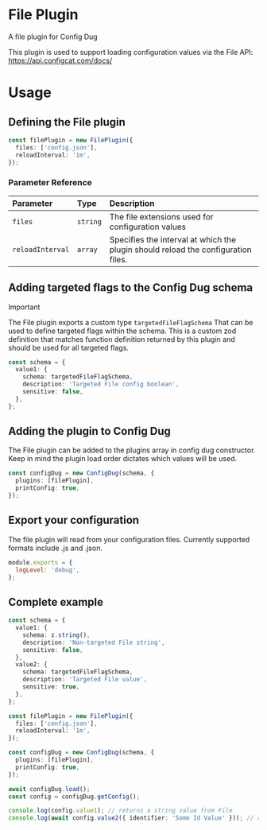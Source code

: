 # File Plugin

A file plugin for Config Dug

This plugin is used to support loading configuration values via the File API: https://api.configcat.com/docs/

# Usage

## Defining the File plugin

```ts
const filePlugin = new FilePlugin({
  files: ['config.json'],
  reloadInterval: '1m',
});
```

### Parameter Reference

| Parameter        | Type     | Description                                                                       |
| :--------------- | :------- | :-------------------------------------------------------------------------------- |
| `files`          | `string` | The file extensions used for configuration values                                 |
| `reloadInterval` | `array`  | Specifies the interval at which the plugin should reload the configuration files. |

## Adding targeted flags to the Config Dug schema

> [!IMPORTANT]
> The File plugin exports a custom type `targetedFileFlagSchema` That can be used to define targeted flags within the schema. This is a custom zod definition that matches function definition returned by this plugin and should be used for all targeted flags.

```ts
const schema = {
  value1: {
    schema: targetedFileFlagSchema,
    description: 'Targeted File config boolean',
    sensitive: false,
  },
};
```

## Adding the plugin to Config Dug

The File plugin can be added to the plugins array in config dug constructor. Keep in mind the plugin load order dictates which values will be used.

```ts
const configDug = new ConfigDug(schema, {
  plugins: [filePlugin],
  printConfig: true,
});
```

## Export your configuration

The file plugin will read from your configuration files. Currently supported formats include .js and .json.

```js
module.exports = {
  logLevel: 'debug',
};
```

## Complete example

```ts
const schema = {
  value1: {
    schema: z.string(),
    description: 'Non-targeted File string',
    sensitive: false,
  },
  value2: {
    schema: targetedFileFlagSchema,
    description: 'Targeted File value',
    sensitive: true,
  },
};

const filePlugin = new FilePlugin({
  files: ['config.json'],
  reloadInterval: '1m',
});

const configDug = new ConfigDug(schema, {
  plugins: [filePlugin],
  printConfig: true,
});

await configDug.load();
const config = configDug.getConfig();

console.log(config.value1); // returns a string value from File
console.log(await config.value2({ identifier: 'Some Id Value' })); // returns the targeted flag response
```
